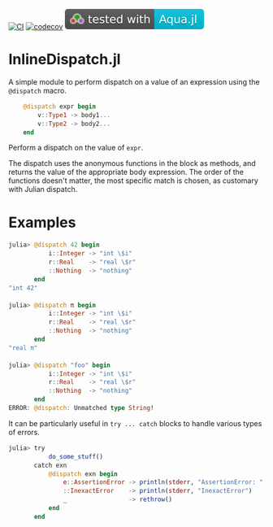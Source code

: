 [![CI](https://github.com/dhanak/InlineDispatch.jl/actions/workflows/CI.yml/badge.svg)](https://github.com/dhanak/InlineDispatch.jl/actions/workflows/CI.yml)
[![codecov](https://codecov.io/gh/dhanak/InlineDispatch.jl/branch/master/graph/badge.svg?token=CQYSC7NLOT)](https://codecov.io/gh/dhanak/InlineDispatch.jl)
[![Aqua QA](https://raw.githubusercontent.com/JuliaTesting/Aqua.jl/master/badge.svg)](https://github.com/JuliaTesting/Aqua.jl)

# InlineDispatch.jl

A simple module to perform dispatch on a value of an expression using the
`@dispatch` macro.

```julia
    @dispatch expr begin
        v::Type1 -> body1...
        v::Type2 -> body2...
    end
```

Perform a dispatch on the value of `expr`.

The dispatch uses the anonymous functions in the block as methods, and returns
the value of the appropriate body expression. The order of the functions doesn't
matter, the most specific match is chosen, as customary with Julian dispatch.

# Examples

```julia
julia> @dispatch 42 begin
           i::Integer -> "int \$i"
           r::Real    -> "real \$r"
           ::Nothing  -> "nothing"
       end
"int 42"

julia> @dispatch π begin
           i::Integer -> "int \$i"
           r::Real    -> "real \$r"
           ::Nothing  -> "nothing"
       end
"real π"

julia> @dispatch "foo" begin
           i::Integer -> "int \$i"
           r::Real    -> "real \$r"
           ::Nothing  -> "nothing"
       end
ERROR: @dispatch: Unmatched type String!
```

It can be particularly useful in `try ... catch` blocks to handle various types
of errors.

```julia
julia> try
           do_some_stuff()
       catch exn
           @dispatch exn begin
               e::AssertionError -> println(stderr, "AssertionError: ", e.msg)
               ::InexactError    -> println(stderr, "InexactError")
               _                 -> rethrow()
           end
       end
```
